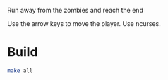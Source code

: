 Run away from the zombies and reach the end

Use the arrow keys to move the player. Use ncurses.
# Build
```bash
make all
```